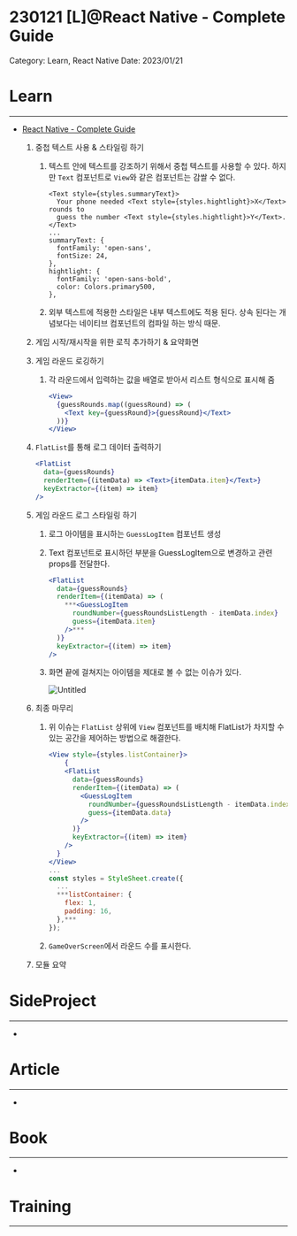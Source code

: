 # 230121 [L]@React Native - Complete Guide

Category: Learn, React Native
Date: 2023/01/21

# Learn

---

- [React Native - Complete Guide](https://www.notion.so/React-Native-Complete-Guide-46e603a739154bfb9c9967f4ff3bf25f)
    1. 중첩 텍스트 사용 & 스타일링 하기
        1. 텍스트 안에 텍스트를 강조하기 위해서 중첩 텍스트를 사용할 수 있다. 하지만 `Text` 컴포넌트로 `View`와 같은 컴포넌트는 감쌀 수 없다.
            
            ```
            <Text style={styles.summaryText}>
              Your phone needed <Text style={styles.hightlight}>X</Text> rounds to
              guess the number <Text style={styles.hightlight}>Y</Text>.
            </Text>
            ...
            summaryText: {
              fontFamily: 'open-sans',
              fontSize: 24,
            },
            hightlight: {
              fontFamily: 'open-sans-bold',
              color: Colors.primary500,
            },
            ```
            
        2. 외부 텍스트에 적용한 스타일은 내부 텍스트에도 적용 된다. 상속 된다는 개념보다는 네이티브 컴포넌트의 컴파일 하는 방식 때문.
    2. 게임 시작/재시작을 위한 로직 추가하기 & 요약화면 
    3. 게임 라운드 로깅하기
        1. 각 라운드에서 입력하는 값을 배열로 받아서 리스트 형식으로 표시해 줌
            
            ```jsx
            <View>
              {guessRounds.map((guessRound) => (
                <Text key={guessRound}>{guessRound}</Text>
              ))}
            </View>
            ```
            
    4. `FlatList`를 통해 로그 데이터 출력하기
        
        ```jsx
        <FlatList
          data={guessRounds}
          renderItem={(itemData) => <Text>{itemData.item}</Text>}
          keyExtractor={(item) => item}
        />
        ```
        
    5. 게임 라운드 로그 스타일링 하기
        1. 로그 아이템을 표시하는 `GuessLogItem` 컴포넌트 생성
        2. Text 컴포넌트로 표시하던 부분을 GuessLogItem으로 변경하고 관련 props를 전달한다.
            
            ```jsx
            <FlatList
              data={guessRounds}
              renderItem={(itemData) => (
                ***<GuessLogItem
                  roundNumber={guessRoundsListLength - itemData.index}
                  guess={itemData.item}
                />***
              )}
              keyExtractor={(item) => item}
            />
            ```
            
        3. 화면 끝에 걸쳐지는 아이템을 제대로 볼 수 없는 이슈가 있다.
            
            ![Untitled](230121%20%5BL%5D@React%20Native%20-%20Complete%20Guide%20a477df6000bf4ab598f842917c822130/Untitled.png)
            
    6. 최종 마무리
        1. 위 이슈는 `FlatList` 상위에 `View` 컴포넌트를 배치해 FlatList가 차지할 수 있는 공간을 제어하는 방법으로 해결한다.
            
            ```jsx
            <View style={styles.listContainer}>
            	{
                <FlatList
                  data={guessRounds}
                  renderItem={(itemData) => (
                    <GuessLogItem
                      roundNumber={guessRoundsListLength - itemData.index}
                      guess={itemData.data}
                    />
                  )}
                  keyExtractor={(item) => item}
                />
              }
            </View>
            ...
            const styles = StyleSheet.create({
              ...
              ***listContainer: {
                flex: 1,
                padding: 16,
              },***
            });
            ```
            
        2. `GameOverScreen`에서 라운드 수를 표시한다.
    7. 모듈 요약

# SideProject

---

- 

# Article

---

- 

# Book

---

- 

# Training

---